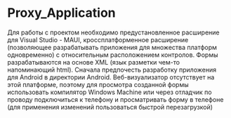 # Proxy_Application
Для работы с проектом необходимо предустановленное расширение для Visual Studio - MAUI, кроссплатформенное расширение (позволяющее разрабатывать приложения для множества платформ одновременно) с относительным расположением контролов. Формы разрабатываются на основе XML (язык разметки чем-то напоминающий html). Сначала предпочесть разработку приложения для Android в директории Android. Веб-визуализатор отсутствует на этой платформе, поэтому для просмотра созданной формы использовать компилятор Windows Machine или через отладчик по проводу подключиться к телефону и просматривать форму в телефоне (для применения изменений пользоваться быстрой перезагрузкой) 
